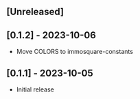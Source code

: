 ## [Unreleased]

## [0.1.2] - 2023-10-06

- Move COLORS to immosquare-constants


## [0.1.1] - 2023-10-05

- Initial release
